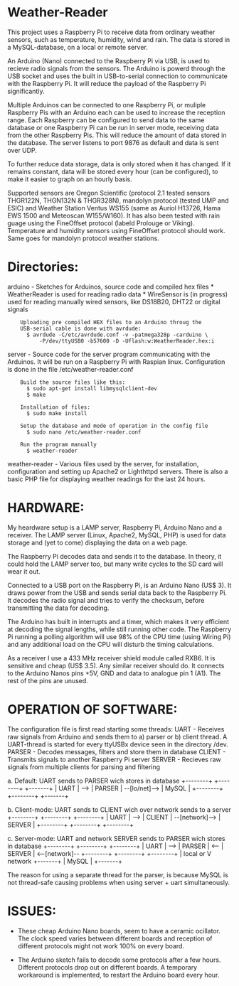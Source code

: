 Weather-Reader
==============

This project uses a Raspberry Pi to receive data from ordinary 
weather sensors, such as temperature, humidity, wind and rain. The 
data is stored in a MySQL-database, on a local or remote server.

An Arduino (Nano) connected to the Raspberry Pi via USB, is used to 
recieve radio signals from the sensors. The Arduino is powerd through 
the USB socket and uses the built in USB-to-serial connection to 
communicate with the Raspberry Pi. It will reduce the payload of the 
Raspberry Pi significantly.

Multiple Arduinos can be connected to one Raspberry Pi, or muliple 
Raspberry Pis with an Arduino each can be used to increase the 
reception range. Each Raspberry can be configured to send data to the 
same database or one Raspberry Pi can be run in server mode, 
receiving data from the other Raspberry Pis. This will reduce the 
amount of data stored in the database. The server listens to port 
9876 as default and data is sent over UDP.

To further reduce data storage, data is only stored when it has 
changed. If it remains constant, data will be stored every hour 
(can be configured), to make it easier to graph on an hourly basis.

Supported sensors are Oregon Scientific (protocol 2.1 tested sensors 
THGR122N, THGN132N & THGR328N), mandolyn protocol (tested UMP and 
ESIC) and Weather Station Ventus WS155 (same as Auriol H13726, Hama 
EWS 1500 and Meteoscan W155/W160). It has also been tested with 
rain guage using the FineOffset protocol (labeld Prolouge or Viking). 
Temperature and humidity sensors using FineOffset protocol should 
work. Same goes for mandolyn protocol weather stations.

Directories:
============

arduino - Sketches for Arduinos, source code and compiled hex files
        * WeatherReader is used for reading radio data
        * WireSensor is (in progress) used for reading manually wired 
        sensors, like DS18B20, DHT22 or digital signals
        
        Uploading pre compiled HEX files to an Arduino throug the
        USB-serial cable is done with avrdude:
          $ avrdude -C/etc/avrdude.conf -v -patmega328p -carduino \
              -P/dev/ttyUSB0 -b57600 -D -Uflash:w:WeatherReader.hex:i

server - Source code for the server program communicating with the 
        Arduinos. It will be run on a Raspberry Pi with Raspian linux. 
        Configuration is done in the file /etc/weather-reader.conf
        
        Build the source files like this:
          $ sudo apt-get install libmysqlclient-dev
          $ make
          
        Installation of files:
          $ sudo make install
        
        Setup the database and mode of operation in the config file
          $ sudo nano /etc/weather-reader.conf
          
        Run the program manually
          $ weather-reader

weather-reader - Various files used by the server, for installation, 
        configuration and setting up Apache2 or Lighthttpd servers.
        There is also a basic PHP file for displaying weather 
        readings for the last 24 hours.
          
HARDWARE:
=========

My heardware setup is a LAMP server, Raspberry Pi, Arduino Nano and a receiver.
The LAMP server (Linux, Apache2, MySQL, PHP) is used for data storage and 
(yet to come) displaying the data on a web page.

The Raspberry Pi decodes data and sends it to the database. In theory, it could 
hold the LAMP server too, but many write cycles to the SD card will wear it out.

Connected to a USB port on the Raspberry Pi, is an Arduino Nano (US$ 3). It draws 
power from the USB and sends serial data back to the Raspberry Pi. It decodes the 
radio signal and tries to verify the checksum, before transmitting the data for 
decoding.

The Arduino has built in interrupts and a timer, which makes it very efficient at 
decoding the signal lengths, while still running other code. The Raspberry Pi running 
a polling algorithm will use 98% of the CPU time (using Wiring Pi) and any additional 
load on the CPU will disturb the timing calculations.

As a receiver I use a 433 MHz receiver shield module called RXB6. It is sensitive 
and cheap (US$ 3.5). Any similar receiver should do. It connects to the Arduino Nanos 
pins +5V, GND and data to analogue pin 1 (A1). The rest of the pins are unused.


OPERATION OF SOFTWARE:
======================

The configuration file is first read starting some threads: 
   UART   - Receives raw signals from Arduino and sends them to a) 
            parser or b) client thread. A UART-thread is started for
            every ttyUSBx device seen in the directory /dev.
   PARSER - Decodes messages, filters and store them in database
   CLIENT - Transmits signals to another Raspberry Pi server
   SERVER - Recieves raw signals from multiple clients for parsing 
            and filtering

a. Default: UART sends to PARSER wich stores in database
   +--------+      +--------+               +-------+
   |  UART  | -->  | PARSER | --[lo/net]--> | MySQL |
   +--------+      +--------+               +-------+

b. Client-mode: UART sends to CLIENT wich over network sends to a server
   +--------+      +--------+                +--------+
   |  UART  | -->  | CLIENT | --[network]--> | SERVER |
   +--------+      +--------+                +--------+

c. Server-mode: UART and network SERVER sends to PARSER wich stores in database
   +--------+      +--------+     +--------+
   |  UART  | -->  | PARSER | <-- | SERVER | <--[network]--
   +--------+      +--------+     +--------+
                       |  local or
                       V  network
                   +-------+
                   | MySQL |
                   +-------+

The reason for using a separate thread for the parser, is because MySQL is 
not thread-safe causing problems when using server + uart simultaneously.

ISSUES:
=======
- These cheap Arduino Nano boards, seem to have a ceramic ocillator. The clock speed 
  varies between different boards and reception of different protocols might not work 
  100% on every board.

- The Arduino sketch fails to decode some protocols after a few hours. Different protocols 
  drop out on different boards. A temporary workaround is implemented, to restart the 
  Arduino board every hour.
